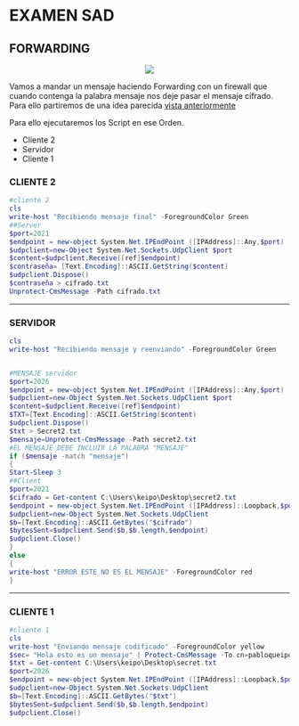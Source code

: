 # EXAMEN SAD 
## FORWARDING

<p align="center">
<img src="https://media.giphy.com/media/MqHkqekNL811K/giphy.gif" />
</p>

Vamos a mandar un mensaje haciendo Forwarding con un firewall que cuando contenga la palabra mensaje nos deje pasar el mensaje cifrado.
Para ello partiremos de una idea parecida [vista anteriormente](https://github.com/PabloQueipo/SAD/blob/main/2021_01_22.md)


Para ello ejecutaremos los Script en ese Orden.

- Cliente 2
- Servidor
- Cliente 1

### CLIENTE 2

```powershell
#cliente 2
cls
write-host "Recibiendo mensaje final" -ForegroundColor Green
##Server
$port=2021
$endpoint = new-object System.Net.IPEndPoint ([IPAddress]::Any,$port)
$udpclient=new-Object System.Net.Sockets.UdpClient $port
$content=$udpclient.Receive([ref]$endpoint)
$contraseña= [Text.Encoding]::ASCII.GetString($content)
$udpclient.Dispose()
$contraseña > cifrado.txt
Unprotect-CmsMessage -Path cifrado.txt
```
---------------------------------

### SERVIDOR

```powershell
cls
write-host "Recibiendo mensaje y reenviando" -ForegroundColor Green


#MENSAJE servidor
$port=2026
$endpoint = new-object System.Net.IPEndPoint ([IPAddress]::Any,$port)
$udpclient=new-Object System.Net.Sockets.UdpClient $port
$content=$udpclient.Receive([ref]$endpoint)
$TXT=[Text.Encoding]::ASCII.GetString($content)
$udpclient.Dispose()
$txt > Secret2.txt
$mensaje=Unprotect-CmsMessage -Path secret2.txt
#EL MENSAJE DEBE INCLUIR LA PALABRA "MENSAJE"
if ($mensaje -match "mensaje")
{
Start-Sleep 3
##Client
$port=2021
$cifrado = Get-content C:\Users\keipo\Desktop\secret2.txt
$endpoint = new-object System.Net.IPEndPoint ([IPAddress]::Loopback,$port)
$udpclient=new-Object System.Net.Sockets.UdpClient
$b=[Text.Encoding]::ASCII.GetBytes("$cifrado")
$bytesSent=$udpclient.Send($b,$b.length,$endpoint)
$udpclient.Close()
}
else
{
write-host "ERROR ESTE NO ES EL MENSAJE" -ForegroundColor red
}
```
-----------------------

### CLIENTE 1

```powershell
#cliente 1
cls
write-host "Enviando mensaje codificado" -ForegroundColor yellow
$sec= "Hola esto es un mensaje" | Protect-CmsMessage -To cn=pabloqueipo -OutFile secret.txt
$txt = Get-content C:\Users\keipo\Desktop\secret.txt
$port=2026
$endpoint = new-object System.Net.IPEndPoint ([IPAddress]::Loopback,$port)
$udpclient=new-Object System.Net.Sockets.UdpClient
$b=[Text.Encoding]::ASCII.GetBytes("$txt")
$bytesSent=$udpclient.Send($b,$b.length,$endpoint)
$udpclient.Close()
```


